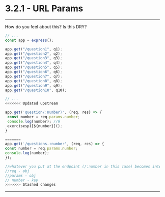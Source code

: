 # 3.2.1 - URL Params

---

How do you feel about this? Is this DRY?

<div class='two-col'><div>

```js
// ...
const app = express();

app.get("/question1", q1);
app.get("/question2", q2);
app.get("/question3", q3);
app.get("/question4", q4);
app.get("/question5", q5);
app.get("/question6", q6);
app.get("/question7", q7);
app.get("/question8", q8);
app.get("/question9", q9);
app.get("/question10", q10);
```

</div><div>

```js
// ...
<<<<<<< Updated upstream

app.get('question/:number)', (req, res) => {
 const number = req.params.number;
 console.log(number); //6
 exercisesp1[${number}]();
}

=======
app.get('/questions.:number', (req, res) => {
const number = req.params.number;
console.log(number);
});

//whatever you put at the endpoint (/:number in this case) becomes into the key in the params
//req - obj
//params - obj
// number - key
>>>>>>> Stashed changes
```

</div></div>

---
